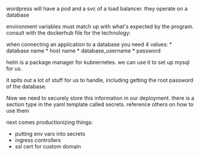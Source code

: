 wordpress will have a pod and a svc of a load balancer. they operate on a database

environment variables must match up with what's expected by the program.
consult with the dockerhub file for the technology:

when connecting an application to a database you need 4 values:
    * database name
    * host name
    * database_username
    * password
    
helm is a package manager for kubnernetes. we can use it to set up mysql for us.

it spits out a lot of stuff for us to handle, including getting the root password of the database.

Now we need to securely store this information in our deployment.
there is a section type in the yaml template called secrets.
reference others on how to use them

next comes productionizing things:
 * putting env vars into secrets
 * ingress controllers
 * ssl cert for custom domain
